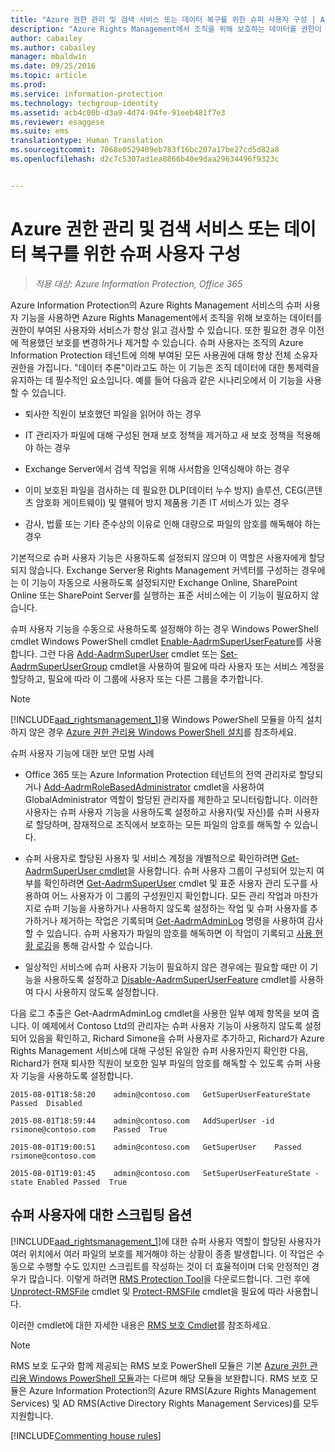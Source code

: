```yaml
---
title: "Azure 권한 관리 및 검색 서비스 또는 데이터 복구를 위한 슈퍼 사용자 구성 | Azure Information Protection"
description: "Azure Rights Management에서 조직을 위해 보호하는 데이터를 권한이 있는 사용자와 서비스가 항상 읽고 검사할 수 있도록 하는 Azure Information Protection의 Azure Rights Management 서비스의 슈퍼 사용자 기능 및 이 기능을 구현하는 방법을 설명합니다. ‘데이터 추론’이라고도 하는 이 기능은 조직 데이터에 대한 통제력을 유지하는 데 필수적인 요소입니다."
author: cabailey
ms.author: cabailey
manager: mbaldwin
ms.date: 09/25/2016
ms.topic: article
ms.prod: 
ms.service: information-protection
ms.technology: techgroup-identity
ms.assetid: acb4c00b-d3a9-4d74-94fe-91eeb481f7e3
ms.reviewer: esaggese
ms.suite: ems
translationtype: Human Translation
ms.sourcegitcommit: 7068e0529409eb783f16bc207a17be27cd5d82a8
ms.openlocfilehash: d2c7c5307ad1ea8866b40e9daa29634496f9323c


---
```


# <a name="configuring-super-users-for-azure-rights-management-and-discovery-services-or-data-recovery"></a>Azure 권한 관리 및 검색 서비스 또는 데이터 복구를 위한 슈퍼 사용자 구성

>*적용 대상: Azure Information Protection, Office 365*

Azure Information Protection의 Azure Rights Management 서비스의 슈퍼 사용자 기능을 사용하면 Azure Rights Management에서 조직을 위해 보호하는 데이터를 권한이 부여된 사용자와 서비스가 항상 읽고 검사할 수 있습니다. 또한 필요한 경우 이전에 적용했던 보호를 변경하거나 제거할 수 있습니다. 슈퍼 사용자는 조직의 Azure Information Protection 테넌트에 의해 부여된 모든 사용권에 대해 항상 전체 소유자 권한을 가집니다. "데이터 추론"이라고도 하는 이 기능은 조직 데이터에 대한 통제력을 유지하는 데 필수적인 요소입니다. 예를 들어 다음과 같은 시나리오에서 이 기능을 사용할 수 있습니다.

-   퇴사한 직원이 보호했던 파일을 읽어야 하는 경우

-   IT 관리자가 파일에 대해 구성된 현재 보호 정책을 제거하고 새 보호 정책을 적용해야 하는 경우

-   Exchange Server에서 검색 작업을 위해 사서함을 인덱싱해야 하는 경우

-   이미 보호된 파일을 검사하는 데 필요한 DLP(데이터 누수 방지) 솔루션, CEG(콘텐츠 암호화 게이트웨이) 및 맬웨어 방지 제품용 기존 IT 서비스가 있는 경우

-   감사, 법률 또는 기타 준수상의 이유로 인해 대량으로 파일의 암호를 해독해야 하는 경우

기본적으로 슈퍼 사용자 기능은 사용하도록 설정되지 않으며 이 역할은 사용자에게 할당되지 않습니다. Exchange Server용 Rights Management 커넥터를 구성하는 경우에는 이 기능이 자동으로 사용하도록 설정되지만 Exchange Online, SharePoint Online 또는 SharePoint Server를 실행하는 표준 서비스에는 이 기능이 필요하지 않습니다.

슈퍼 사용자 기능을 수동으로 사용하도록 설정해야 하는 경우 Windows PowerShell cmdlet Windows PowerShell cmdlet [Enable-AadrmSuperUserFeature](https://msdn.microsoft.com/library/azure/dn629400.aspx)를 사용합니다. 그런 다음 [Add-AadrmSuperUser](https://msdn.microsoft.com/library/azure/dn629411.aspx) cmdlet 또는 [Set-AadrmSuperUserGroup](https://msdn.microsoft.com/library/azure/mt653943.aspx) cmdlet을 사용하여 필요에 따라 사용자 또는 서비스 계정을 할당하고, 필요에 따라 이 그룹에 사용자 또는 다른 그룹을 추가합니다. 

> [!NOTE]
> [!INCLUDE[aad_rightsmanagement_1](../includes/aad_rightsmanagement_1_md.md)]용 Windows PowerShell 모듈을 아직 설치하지 않은 경우 [Azure 권한 관리용 Windows PowerShell 설치](install-powershell.md)를 참조하세요.

슈퍼 사용자 기능에 대한 보안 모범 사례

-   Office 365 또는 Azure Information Protection 테넌트의 전역 관리자로 할당되거나 [Add-AadrmRoleBasedAdministrator](https://msdn.microsoft.com/library/azure/dn629417.aspx) cmdlet을 사용하여 GlobalAdministrator 역할이 할당된 관리자를 제한하고 모니터링합니다. 이러한 사용자는 슈퍼 사용자 기능을 사용하도록 설정하고 사용자(및 자신)를 슈퍼 사용자로 할당하며, 잠재적으로 조직에서 보호하는 모든 파일의 암호를 해독할 수 있습니다.

-   슈퍼 사용자로 할당된 사용자 및 서비스 계정을 개별적으로 확인하려면 [Get-AadrmSuperUser cmdlet](https://msdn.microsoft.com/library/azure/dn629408.aspx)을 사용합니다. 슈퍼 사용자 그룹이 구성되어 있는지 여부를 확인하려면 [Get-AadrmSuperUser](https://msdn.microsoft.com/library/azure/mt653942.aspx) cmdlet 및 표준 사용자 관리 도구를 사용하여 어느 사용자가 이 그룹의 구성원인지 확인합니다. 모든 관리 작업과 마찬가지로 슈퍼 기능을 사용하거나 사용하지 않도록 설정하는 작업 및 슈퍼 사용자를 추가하거나 제거하는 작업은 기록되며 [Get-AadrmAdminLog](https://msdn.microsoft.com/library/azure/dn629430.aspx) 명령을 사용하여 감사할 수 있습니다. 슈퍼 사용자가 파일의 암호를 해독하면 이 작업이 기록되고 [사용 현황 로깅](log-analyze-usage.md)을 통해 감사할 수 있습니다.

-   일상적인 서비스에 슈퍼 사용자 기능이 필요하지 않은 경우에는 필요할 때만 이 기능을 사용하도록 설정하고 [Disable-AadrmSuperUserFeature](https://msdn.microsoft.com/library/azure/dn629428.aspx) cmdlet를 사용하여 다시 사용하지 않도록 설정합니다.

다음 로그 추출은 Get-AadrmAdminLog cmdlet을 사용한 일부 예제 항목을 보여 줍니다. 이 예제에서 Contoso Ltd의 관리자는 슈퍼 사용자 기능이 사용하지 않도록 설정되어 있음을 확인하고, Richard Simone을 슈퍼 사용자로 추가하고, Richard가 Azure Rights Management 서비스에 대해 구성된 유일한 슈퍼 사용자인지 확인한 다음, Richard가 현재 퇴사한 직원이 보호한 일부 파일의 암호를 해독할 수 있도록 슈퍼 사용자 기능을 사용하도록 설정합니다.

`2015-08-01T18:58:20    admin@contoso.com   GetSuperUserFeatureState    Passed  Disabled`

`2015-08-01T18:59:44    admin@contoso.com   AddSuperUser -id rsimone@contoso.com    Passed  True`

`2015-08-01T19:00:51    admin@contoso.com   GetSuperUser    Passed  rsimone@contoso.com`

`2015-08-01T19:01:45    admin@contoso.com   SetSuperUserFeatureState -state Enabled Passed  True`

## <a name="scripting-options-for-super-users"></a>슈퍼 사용자에 대한 스크립팅 옵션
[!INCLUDE[aad_rightsmanagement_1](../includes/aad_rightsmanagement_1_md.md)]에 대한 슈퍼 사용자 역할이 할당된 사용자가 여러 위치에서 여러 파일의 보호를 제거해야 하는 상황이 종종 발생합니다. 이 작업은 수동으로 수행할 수도 있지만 스크립트를 작성하는 것이 더 효율적이며 더욱 안정적인 경우가 많습니다. 이렇게 하려면 [RMS Protection Tool](http://www.microsoft.com/en-us/download/details.aspx?id=47256)을 다운로드합니다. 그런 후에 [Unprotect-RMSFile](https://msdn.microsoft.com/library/azure/mt433200.aspx) cmdlet 및 [Protect-RMSFile](https://msdn.microsoft.com/library/azure/mt433201.aspx) cmdlet을 필요에 따라 사용합니다.

이러한 cmdlet에 대한 자세한 내용은 [RMS 보호 Cmdlet](https://msdn.microsoft.com/library/azure/mt433195.aspx)를 참조하세요.

> [!NOTE]
> RMS 보호 도구와 함께 제공되는 RMS 보호 PowerShell 모듈은 기본 [Azure 권한 관리용 Windows PowerShell 모듈](administer-powershell.md)과는 다르며 해당 모듈을 보완합니다. RMS 보호 모듈은 Azure Information Protection의 Azure RMS(Azure Rights Management Services) 및 AD RMS(Active Directory Rights Management Services)를 모두 지원합니다.

[!INCLUDE[Commenting house rules](../includes/houserules.md)]




<!--HONumber=Jan17_HO4-->


